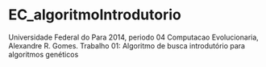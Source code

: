 EC_algoritmoIntrodutorio
========================

Universidade Federal do Para 2014, periodo 04 Computacao Evolucionaria, Alexandre R. Gomes. Trabalho 01: Algoritmo de busca introdutório para algoritmos genéticos
